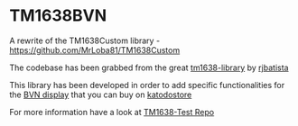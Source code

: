 # TM1638BVN
A rewrite of the TM1638Custom library - https://github.com/MrLoba81/TM1638Custom

The codebase has been grabbed from the great [tm1638-library](https://github.com/rjbatista/tm1638-library) by [rjbatista](https://github.com/rjbatista)

This library has been developed in order to add specific functionalities for the [BVN display](https://katodo.com/it/lcd-tft-oled-display/656-display-led-8-cifre-8-segmenti-8-led-generici-bvn-s392rg2.html) that you can buy on [katodostore](https://katodo.com/it/)


For more information have a look at [TM1638-Test Repo](https://github.com/MrLoba81/TM1638-Test)
